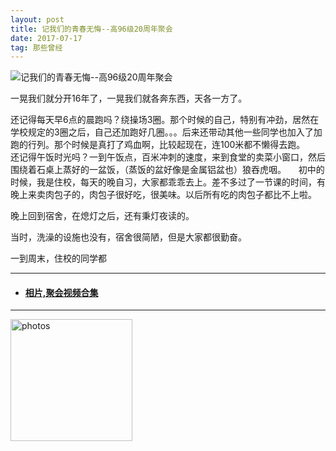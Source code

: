 ```yaml
---
layout: post
title: 记我们的青春无悔--高96级20周年聚会
date: 2017-07-17 
tag: 那些曾经
---
```



 ![记我们的青春无悔--高96级20周年聚会](http://osg1u3s09.bkt.clouddn.com/image/jpg/material/DSC_Tianjin%20%28small%29.jpg)

一晃我们就分开16年了，一晃我们就各奔东西，天各一方了。
  
还记得每天早6点的晨跑吗？绕操场3圈。那个时候的自己，特别有冲劲，居然在学校规定的3圈之后，自己还加跑好几圈。。。后来还带动其他一些同学也加入了加跑的行列。那个时候是真打了鸡血啊，比较起现在，连100米都不懒得去跑。
    
还记得午饭时光吗？一到午饭点，百米冲刺的速度，来到食堂的卖菜小窗口，然后围绕着石桌上蒸好的一盆饭，（蒸饭的盆好像是金属铝盆也）狼吞虎咽。
    
初中的时候，我是住校，每天的晚自习，大家都乖乖去上。差不多过了一节课的时间，有晚上来卖肉包子的，肉包子很好吃，很美味。以后所有吃的肉包子都比不上啦。

晚上回到宿舍，在熄灯之后，还有秉灯夜读的。

当时，洗澡的设施也没有，宿舍很简陋，但是大家都很勤奋。

一到周末，住校的同学都

-----------------
- #### [相片,聚会视频合集](http://www.xiangnandao.com/video)
-----------------

<a href="/photos/" target="_blank"><img src="http://omjh2j5h3.bkt.clouddn.com/%E5%A4%A9%E7%AD%96.jpg" width="195" height="195" alt="photos"/></a>
